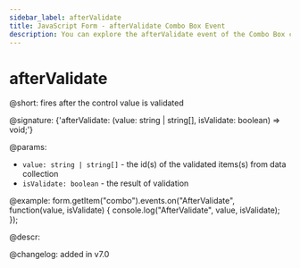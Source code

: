 ```yaml
---
sidebar_label: afterValidate
title: JavaScript Form - afterValidate Combo Box Event 
description: You can explore the afterValidate event of the Combo Box control of Form in the documentation of the DHTMLX JavaScript UI library. Browse developer guides and API reference, try out code examples and live demos, and download a free 30-day evaluation version of DHTMLX Suite 7.
---
```


# afterValidate

@short: fires after the control value is validated

@signature: {'afterValidate: (value: string | string[], isValidate: boolean) => void;'}

@params:
- `value: string | string[]` - the id(s) of the validated items(s) from data collection
- `isValidate: boolean` - the result of validation

@example:
form.getItem("combo").events.on("AfterValidate", function(value, isValidate) {
    console.log("AfterValidate", value, isValidate);
});

@descr:

@changelog: added in v7.0

[comment]: # (@relatedapi: form/api/combo/combo_validate_method.md)
